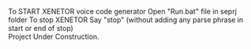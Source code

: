 To START XENETOR  voice code generator Open "Run.bat" file in seprj folder
To stop  XENETOR Say "stop" (without adding any parse phrase in start or end of stop)  
Project Under Construction.
